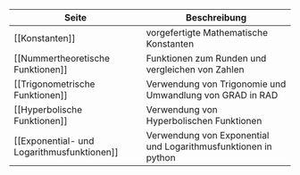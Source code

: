 | Seite | Beschreibung |
| ----------- | ----------- |
| [[Konstanten]]| vorgefertigte Mathematische Konstanten|
| [[Nummertheoretische Funktionen]]| Funktionen zum Runden und vergleichen von Zahlen |
| [[Trigonometrische Funktionen]]| Verwendung von Trigonomie und Umwandlung von GRAD in RAD |
| [[Hyperbolische Funktionen]]| Verwendung von Hyperbolischen Funktionen |
| [[Exponential- und Logarithmusfunktionen]]| Verwendung von Exponential und Logarithmusfunktionen in python |
